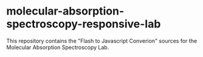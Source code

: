 # molecular-absorption-spectroscopy-responsive-lab
This repository contains the "Flash to Javascript Converion" sources for the Molecular Absorption Spectroscopy Lab. 
